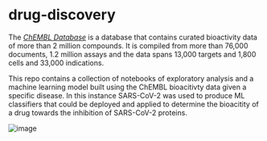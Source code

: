 # drug-discovery

The [*ChEMBL Database*](https://www.ebi.ac.uk/chembl/) is a database that contains curated bioactivity data of more than 2 million compounds. It is compiled from more than 76,000 documents, 1.2 million assays and the data spans 13,000 targets and 1,800 cells and 33,000 indications.


This repo contains a collection of notebooks of exploratory analysis and a machine learning model built using the ChEMBL bioacitivty data given a specific disease. In this instance SARS-CoV-2 was used to produce ML classifiers that could be deployed and applied to determine the bioacitity of a drug towards the inhibition of SARS-CoV-2 proteins.


![image](https://user-images.githubusercontent.com/80707214/236917710-68aed0e5-047f-46fe-bb4c-713ea09b582f.png)
